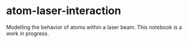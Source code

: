 # atom-laser-interaction
Modelling the behavior of atoms within a laser beam. This notebook is a work in progress.
